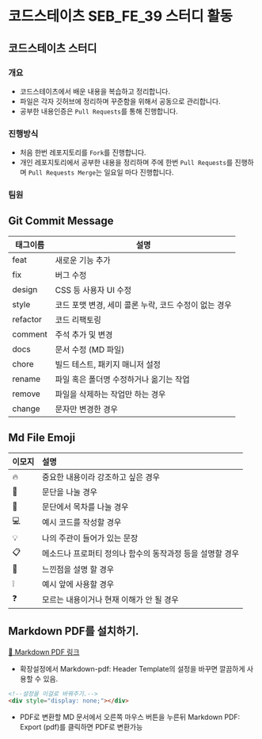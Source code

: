 # 코드스테이츠 SEB_FE_39 스터디 활동

## 코드스테이츠 스터디

### 개요

- 코드스테이츠에서 배운 내용을 복습하고 정리합니다.
- 파일은 각자 깃허브에 정리하며 꾸준함을 위해서 공동으로 관리합니다.
- 공부한 내용인증은 `Pull Requests`를 통해 진행합니다.

### 진행방식

- 처음 한번 레포지토리를 `Fork`를 진행합니다.
- 개인 레포지토리에서 공부한 내용을 정리하며 주에 한번 `Pull Requests`를 진행하며 `Pull Requests Merge`는 일요일 마다 진행합니다.

### 팀원

## Git Commit Message

| 태그이름    | 설명                                                  |
| ----------- | -----------------------------------------------------|
| feat     | 새로운 기능 추가                                      |
| fix      | 버그 수정                                             |
| design   | CSS 등 사용자 UI 수정                                 |
| style    | 코드 포맷 변경, 세미 콜론 누락, 코드 수정이 없는 경우 |
| refactor | 코드 리팩토링                                         |
| comment  | 주석 추가 및 변경                                    |
| docs     | 문서 수정 (MD 파일)                                  | 
| chore    | 빌드 테스트, 패키지 매니저 설정                      |
| rename   | 파일 혹은 폴더명 수정하거나 옮기는 작업               |
| remove   | 파일을 삭제하는 작업만 하는 경우                     |
| change   | 문자만 변경한 경우                                  |

## Md File Emoji

| 이모지 | 설명                                                  |
| :----- |:----                                                 |
|   🔥    | 중요한 내용이라 강조하고 싶은 경우                    |
| 📌   | 문단을 나눌 경우 |
|   🧩   | 문단에서 목차를 나눌 경우                               |
|   💻    | 예시 코드를 작성할 경우                              |
|   💡   | 나의 주관이 들어가 있는 문장                           |
|   📋   | 메소드나 프로퍼티 정의나 함수의 동작과정 등을 설명할 경우 |
|   👀   | 느낀점을 설명 할 경우                                   |
|    ❕   | 예시 앞에 사용할 경우                                   |
|    ❓  | 모르는 내용이거나 현재 이해가 안 될 경우 |

## Markdown PDF를 설치하기.   
[📃 Markdown PDF 링크](https://marketplace.visualstudio.com/items?itemName=yzane.markdown-pdf)

- 확장설정에서 Markdown-pdf: Header Template의 설정을 바꾸면 깔끔하게 사용할 수 있음.
```html
<!--설정을 이걸로 바꿔주기.-->
<div style="display: none;"></div>
```

- PDF로 변환할 MD 문서에서 오른쪽 마우스 버튼을 누른뒤 Markdown PDF: Export (pdf)를 클릭하면 PDF로 변환가능